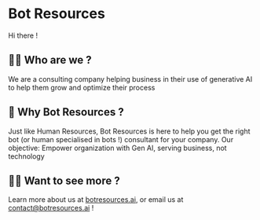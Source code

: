 # Bot Resources
Hi there !

## 🙋‍♀️ Who are we ?
We are a consulting company helping business in their use of generative AI to help them grow and optimize their process

## 🤖 Why Bot Resources ?
Just like Human Resources, Bot Resources is here to help you get the right bot (or human specialised in bots !) consultant for your company.
Our objective: Empower organization with Gen AI, serving business, not technology

## 👩‍💻 Want to see more ?
Learn more about us at [botresources.ai](https://botresources.ai), or email us at [contact@botresources.ai](mailto:contact@botresources.ai) !
